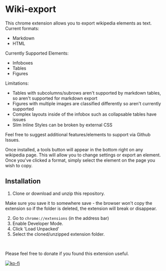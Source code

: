 # Wiki-export

This chrome extension allows you to export wikipedia elements as text.
Current formats:
- Markdown
- HTML

Currently Supported Elements:
- Infoboxes
- Tables
- Figures

Limitations:
- Tables with subcolumns/subrows aren't supported by markdown tables, so aren't supported for markdown export
- Figures with multiple images are classified differently so aren't currently supported
- Complex layouts inside of the infobox such as collapsable tables have issues
- Slim Inline Styles can be broken by external CSS 

Feel free to suggest additional features/elements to support via Github Issues.

Once installed, a tools button will appear in the bottom right on any wikipedia page.
This will allow you to change settings or export an element. Once you've clicked a format,
simply select the element on the page you wish to copy.

## Installation
1. Clone or download and unzip this repository.

Make sure you save it to somewhere save - the browser won't copy the extension so if the folder is deleted, the extension will break or disappear.

2. Go to `chrome://extensions` (in the address bar)
3. Enable Developer Mode.
4. Click 'Load Unpacked'
5. Select the cloned/unzipped extension folder.
<br>

Please feel free to donate if you found this extension useful.  

[![ko-fi](https://ko-fi.com/img/githubbutton_sm.svg)](https://ko-fi.com/A0A8U5GAJ)
